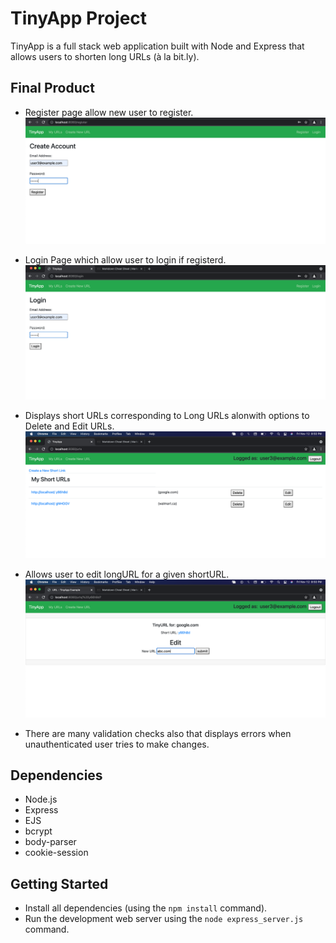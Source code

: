 # TinyApp Project

TinyApp is a full stack web application built with Node and Express that allows users to shorten long URLs (à la bit.ly).

## Final Product

- Register page allow new user to register.
!["Register"](docs/register.png)

- Login Page which allow user to login if registerd.
!["Login"](docs/login.png)

- Displays short URLs corresponding to Long URLs alonwith options to Delete and Edit URLs.
!["Short-urls"](docs/short-URLs.png)

- Allows user to edit longURL for a given shortURL.
!["Edit"](docs/edit.png)

- There are many validation checks also that displays errors when unauthenticated user tries to make changes.


## Dependencies

- Node.js
- Express
- EJS
- bcrypt
- body-parser
- cookie-session

## Getting Started

- Install all dependencies (using the `npm install` command).
- Run the development web server using the `node express_server.js` command.